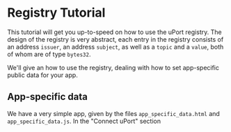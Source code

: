 # Registry Tutorial

This tutorial will get you up-to-speed on how to use the uPort registry. The design of the registry is very abstract, each entry in the registry consists of an address `issuer`, an address `subject`, as well as a `topic` and a `value`, both of whom are of type `bytes32`.

We'll give an how to use the registry, dealing with how to set app-specific public data for your app.

## App-specific data

We have a very simple app, given by the files `app_specific_data.html` and `app_specific_data.js`. In the "Connect uPort" section